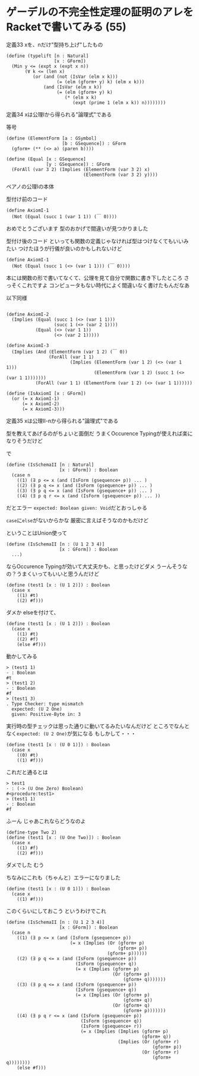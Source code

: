 # ゲーデルの不完全性定理の証明のアレをRacketで書いてみる (55)

定義33 xを、nだけ"型持ち上げ"したもの

```
(define (typelift [n : Natural]
                  [x : GForm])
  (Min y <= (expt x (expt x n))
       (∀ k <= (len x)
          (or (and (not (IsVar (elm x k)))
                   (= (elm (gform+ y) k) (elm x k)))
              (and (IsVar (elm x k))
                   (= (elm (gform+ y) k)
                      (* (elm x k)
                         (expt (prime 1 (elm x k)) n))))))))
```

定義34 xは公理Iから得られる"論理式"である

等号

```
(define (ElementForm [a : GSymbol]
                     [b : GSequence]) : GForm
  (gform+ (** (<> a) (paren b))))

(define (Equal [x : GSequence]
               [y : GSequence]) : GForm
  (ForAll (var 3 2) (Implies (ElementForm (var 3 2) x)
                             (ElementForm (var 3 2) y))))
```

ペアノの公理Iの本体

型付け前のコード

```
(define AxiomI-1
  (Not (Equal (succ 1 (var 1 1)) (￣ 0))))
```

おめでとうございます
型のおかげで間違いが見つかりました

型付け後のコード
といっても関数の定義じゃなければ型はつけなくてもいいみたい
つけたほうが行儀が良いのかもしれないけど

```
(define AxiomI-1
  (Not (Equal (succ 1 (<> (var 1 1))) (￣ 0))))
```

本には関数の形で書いてなくて、公理を見て自分で関数に書き下したところ
さっそくこれですよ
コンピュータもない時代によく間違いなく書けたもんだなあ

以下同様

```

(define AxiomI-2
  (Implies (Equal (succ 1 (<> (var 1 1)))
                  (succ 1 (<> (var 2 1))))
           (Equal (<> (var 1 1))
                  (<> (var 2 1)))))

(define AxiomI-3
  (Implies (And (ElementForm (var 1 2) (￣ 0))
                (ForAll (var 1 1)
                        (Implies (ElementForm (var 1 2) (<> (var 1 1)))
                                 (ElementForm (var 1 2) (succ 1 (<> (var 1 1)))))))
           (ForAll (var 1 1) (ElementForm (var 1 2) (<> (var 1 1))))))

(define (IsAxiomI [x : GForm])
  (or (= x AxiomI-1)
      (= x AxiomI-2)
      (= x AxiomI-3)))
```

定義35 xは公理II-nから得られる"論理式"である

型を教えてあげるのがちょいと面倒だ
うまくOccurence Typingが使えれば楽になりそうだけど

で

```
(define (IsSchemaII [n : Natural]
                    [x : GForm]) : Boolean
  (case n
    ((1) (∃ p <= x (and (IsForm (gsequence+ p)) ... )
    ((2) (∃ p q <= x (and (IsForm (gsequence+ p)) ... )
    ((3) (∃ p q <= x (and (IsForm (gsequence+ p)) ... )
    ((4) (∃ p q r <= x (and (IsForm (gsequence+ p)) ... ))
```

だとエラー
`expected: Boolean given: Void`だとおっしゃる

`case`に`else`がないからかな
厳密に言えばそうなのかもだけど

ということはUnion使って

```
(define (IsSchemaII [n : (U 1 2 3 4)]
                    [x : GForm]) : Boolean
  ...)
```

ならOccurence Typingが効いて大丈夫かも、と思ったけどダメ
うーんそうなの？うまくいってもいいと思うんだけど

```
(define (test1 [x : (U 1 2)]) : Boolean
  (case x
    ((1) #t)
    ((2) #f)))
```

ダメか
elseを付けて、

```
(define (test1 [x : (U 1 2)]) : Boolean
  (case x
    ((1) #t)
    ((2) #f)
    (else #f)))
```

動かしてみる

```
> (test1 1)
- : Boolean
#t
> (test1 2)
- : Boolean
#f
> (test1 3)
. Type Checker: type mismatch
  expected: (U 2 One)
  given: Positive-Byte in: 3
```

実行時の型チェックは思った通りに動いてるみたいなんだけど
ところでなんとなく`expected: (U 2 One)`が気になる
もしかして・・・

```
(define (test1 [x : (U 0 1)]) : Boolean
  (case x
    ((0) #t)
    ((1) #f)))
```

これだと通るとは

```
> test1
- : (-> (U One Zero) Boolean)
#<procedure:test1>
> (test1 1)
- : Boolean
#f
```

ふーん
じゃあこれならどうなのよ

```
(define-type Two 2)
(define (test1 [x : (U One Two)]) : Boolean
  (case x
    ((1) #f)
    ((2) #f)))
```

ダメでした
むう

ちなみにこれも（ちゃんと）エラーになりました

```
(define (test1 [x : (U 0 1)]) : Boolean
  (case x
    ((1) #f)))
```

このくらいにしておこう
というわけでこれ

```
(define (IsSchemaII [n : (U 1 2 3 4)]
                    [x : GForm]) : Boolean
  (case n
    ((1) (∃ p <= x (and (IsForm (gsequence+ p))
                        (= x (Implies (Or (gform+ p)
                                          (gform+ p))
                                      (gform+ p))))))
    ((2) (∃ p q <= x (and (IsForm (gsequence+ p))
                          (IsForm (gsequence+ q))
                          (= x (Implies (gform+ p)
                                        (Or (gform+ p)
                                            (gform+ q)))))))
    ((3) (∃ p q <= x (and (IsForm (gsequence+ p))
                          (IsForm (gsequence+ q))
                          (= x (Implies (Or (gform+ p)
                                            (gform+ q))
                                        (Or (gform+ q)
                                            (gform+ p)))))))
    ((4) (∃ p q r <= x (and (IsForm (gsequence+ p))
                            (IsForm (gsequence+ q))
                            (IsForm (gsequence+ r))
                            (= x (Implies (Implies (gform+ p)
                                                   (gform+ q))
                                          (Implies (Or (gform+ r)
                                                       (gform+ p))
                                                   (Or (gform+ r)
                                                       (gform+ q))))))))
    (else #f)))
```

